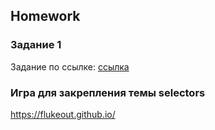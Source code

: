 ##  Homework

### Задание 1
Задание по ссылке: [ссылка](https://github.com/ait-tr/task_fe-css-animals-are-drunk)

### Игра для закрепления темы selectors
https://flukeout.github.io/


